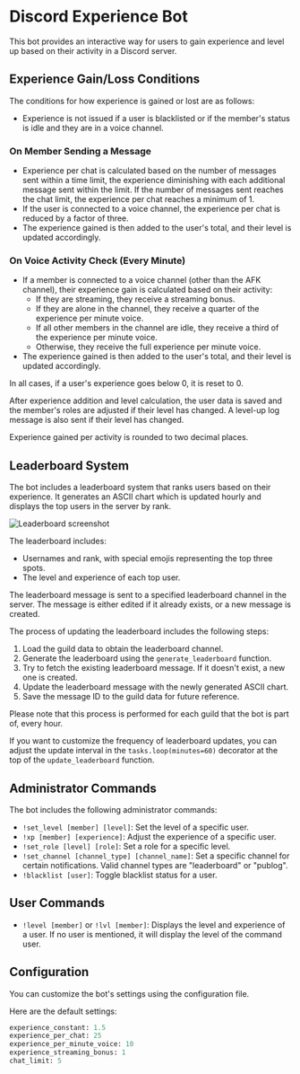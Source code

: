 # Discord Experience Bot

This bot provides an interactive way for users to gain experience and level up based on their activity in a Discord server.

## Experience Gain/Loss Conditions

The conditions for how experience is gained or lost are as follows:

- Experience is not issued if a user is blacklisted or if the member's status is idle and they are in a voice channel.

### On Member Sending a Message

- Experience per chat is calculated based on the number of messages sent within a time limit, the experience diminishing with each additional message sent within the limit. If the number of messages sent reaches the chat limit, the experience per chat reaches a minimum of 1.
- If the user is connected to a voice channel, the experience per chat is reduced by a factor of three.
- The experience gained is then added to the user's total, and their level is updated accordingly.

### On Voice Activity Check (Every Minute)

- If a member is connected to a voice channel (other than the AFK channel), their experience gain is calculated based on their activity:
    - If they are streaming, they receive a streaming bonus.
    - If they are alone in the channel, they receive a quarter of the experience per minute voice.
    - If all other members in the channel are idle, they receive a third of the experience per minute voice.
    - Otherwise, they receive the full experience per minute voice.
- The experience gained is then added to the user's total, and their level is updated accordingly.

In all cases, if a user's experience goes below 0, it is reset to 0.

After experience addition and level calculation, the user data is saved and the member's roles are adjusted if their level has changed. A level-up log message is also sent if their level has changed.

Experience gained per activity is rounded to two decimal places.

## Leaderboard System

The bot includes a leaderboard system that ranks users based on their experience. It generates an ASCII chart which is updated hourly and displays the top users in the server by rank.

![Leaderboard screenshot](https://i.imgur.com/aNte9Re.png)

The leaderboard includes:

- Usernames and rank, with special emojis representing the top three spots.
- The level and experience of each top user.

The leaderboard message is sent to a specified leaderboard channel in the server. The message is either edited if it already exists, or a new message is created.

The process of updating the leaderboard includes the following steps:

1. Load the guild data to obtain the leaderboard channel.
2. Generate the leaderboard using the `generate_leaderboard` function.
3. Try to fetch the existing leaderboard message. If it doesn't exist, a new one is created.
4. Update the leaderboard message with the newly generated ASCII chart.
5. Save the message ID to the guild data for future reference.

Please note that this process is performed for each guild that the bot is part of, every hour.

If you want to customize the frequency of leaderboard updates, you can adjust the update interval in the `tasks.loop(minutes=60)` decorator at the top of the `update_leaderboard` function.

## Administrator Commands

The bot includes the following administrator commands:

- `!set_level [member] [level]`: Set the level of a specific user.
- `!xp [member] [experience]`: Adjust the experience of a specific user.
- `!set_role [level] [role]`: Set a role for a specific level.
- `!set_channel [channel_type] [channel_name]`: Set a specific channel for certain notifications. Valid channel types are "leaderboard" or "publog".
- `!blacklist [user]`: Toggle blacklist status for a user. 

## User Commands

- `!level [member]` or `!lvl [member]`: Displays the level and experience of a user. If no user is mentioned, it will display the level of the command user.

## Configuration

You can customize the bot's settings using the configuration file.

Here are the default settings:

```python
experience_constant: 1.5
experience_per_chat: 25
experience_per_minute_voice: 10
experience_streaming_bonus: 1
chat_limit: 5
```